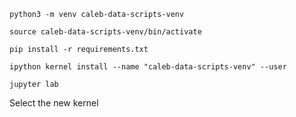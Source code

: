 `python3 -m venv caleb-data-scripts-venv`

`source caleb-data-scripts-venv/bin/activate`

`pip install -r requirements.txt`

`ipython kernel install --name "caleb-data-scripts-venv" --user`

`jupyter lab`

Select the new kernel